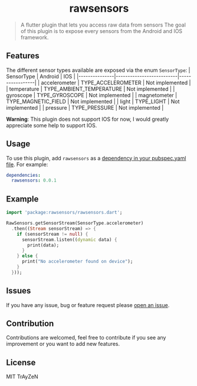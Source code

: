 <h1 align="center">
    rawsensors
</h1>

> A flutter plugin that lets you access raw data from sensors
The goal of this plugin is to expose every sensors from the Android and IOS framework.

## Features
The different sensor types available are exposed via the enum `SensorType`:
| SensorType    | Android                  | IOS             |
|---------------|--------------------------|-----------------|
| accelerometer | TYPE_ACCELEROMETER       | Not implemented |
| temperature   | TYPE_AMBIENT_TEMPERATURE | Not implemented |
| gyroscope     | TYPE_GYROSCOPE           | Not implemented |
| magnetometer  | TYPE_MAGNETIC_FIELD      | Not implemented |
| light         | TYPE_LIGHT               | Not implemented |
| pressure      | TYPE_PRESSURE            | Not implemented |

**Warning**: This plugin does not support IOS for now, I would greatly appreciate some help to support IOS.

## Usage
To use this plugin, add `rawsensors` as a [dependency in your pubspec.yaml file](https://flutter.dev/docs/development/packages-and-plugins/using-packages). For example:
```yaml
dependencies:
  rawsensors: 0.0.1
```

## Example
```dart
import 'package:rawsensors/rawsensors.dart';

RawSensors.getSensorStream(SensorType.accelerometer)
  .then((Stream sensorStream) => {
    if (sensorStream != null) {
      sensorStream.listen((dynamic data) {
        print(data);
      }
    } else {
      print("No accelerometer found on device");
    }
  }));
```

## Issues
If you have any issue, bug or feature request please [open an issue](https://github.com/TrAyZeN/rawsensors/issues/new).

## Contribution
Contributions are welcomed, feel free to contribute if you see any improvement or you want to add new features.

## License
MIT TrAyZeN
